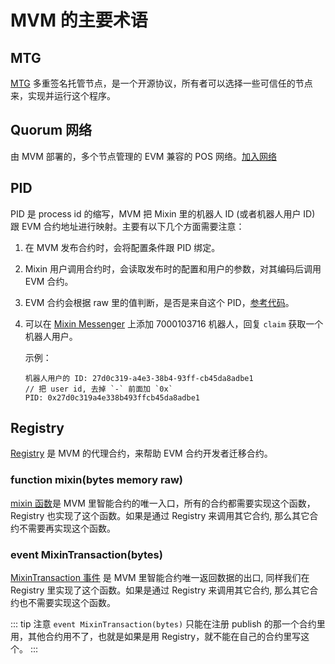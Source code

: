# MVM 的主要术语

## MTG

[MTG](https://github.com/MixinNetwork/trusted-group) 多重签名托管节点，是一个开源协议，所有者可以选择一些可信任的节点来，实现并运行这个程序。

## Quorum 网络

由 MVM 部署的，多个节点管理的 EVM 兼容的 POS 网络。[加入网络](/zh/quorum/join.html)

## PID

PID 是 process id 的缩写，MVM 把 Mixin 里的机器人 ID (或者机器人用户 ID) 跟 EVM 合约地址进行映射。主要有以下几个方面需要注意：

1. 在 MVM 发布合约时，会将配置条件跟 PID 绑定。
2. Mixin 用户调用合约时，会读取发布时的配置和用户的参数，对其编码后调用 EVM 合约。
3. EVM 合约会根据 raw 里的值判断，是否是来自这个 PID，[参考代码](https://github.com/MixinNetwork/mvm-contracts/blob/main/contracts/mixin/registry.sol#L250)。
4. 可以在 [Mixin Messenger](https://mixin.one/messenger) 上添加 7000103716 机器人，回复 `claim` 获取一个机器人用户。

    示例：

    ```text
    机器人用户的 ID: 27d0c319-a4e3-38b4-93ff-cb45da8adbe1
    // 把 user id, 去掉 `-` 前面加 `0x`
    PID: 0x27d0c319a4e338b493ffcb45da8adbe1
    ```

## Registry

[Registry](https://github.com/MixinNetwork/mvm-contracts/blob/main/contracts/mixin/registry.sol) 是 MVM 的代理合约，来帮助 EVM 合约开发者迁移合约。

### function mixin(bytes memory raw)

[mixin 函数](https://github.com/MixinNetwork/mvm-contracts/blob/main/contracts/mixin/registry.sol#L242)是 MVM 里智能合约的唯一入口，所有的合约都需要实现这个函数，Registry 也实现了这个函数。如果是通过 Registry 来调用其它合约, 那么其它合约不需要再实现这个函数。

### event MixinTransaction(bytes)

[MixinTransaction 事件](https://github.com/MixinNetwork/mvm-contracts/blob/main/contracts/mixin/registry.sol#L104) 是 MVM 里智能合约唯一返回数据的出口, 同样我们在 Registry 里实现了这个函数。如果是通过 Registry 来调用其它合约, 那么其它合约也不需要实现这个函数。


::: tip 注意
`event MixinTransaction(bytes)` 只能在注册 publish 的那一个合约里用，其他合约用不了，也就是如果是用 Registry，就不能在自己的合约里写这个。
:::